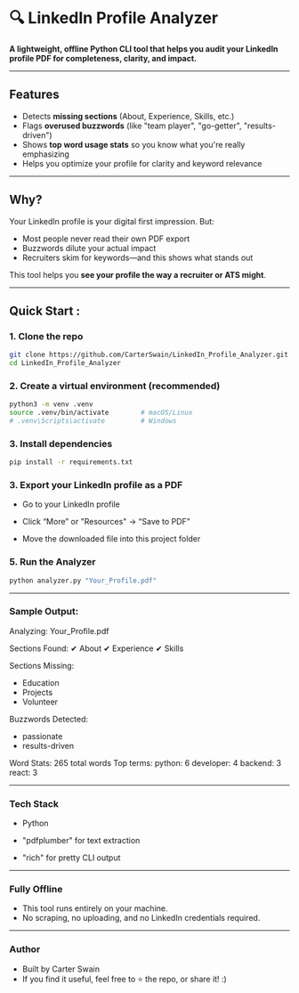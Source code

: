 # 🔍 LinkedIn Profile Analyzer

**A lightweight, offline Python CLI tool that helps you audit your LinkedIn profile PDF for completeness, clarity, and impact.**


---

## Features

- Detects **missing sections** (About, Experience, Skills, etc.)  
- Flags **overused buzzwords** (like "team player", "go-getter", "results-driven")  
- Shows **top word usage stats** so you know what you're really emphasizing  
- Helps you optimize your profile for clarity and keyword relevance

---

## Why?

Your LinkedIn profile is your digital first impression. But:
- Most people never read their own PDF export
- Buzzwords dilute your actual impact
- Recruiters skim for keywords—and this shows what stands out

This tool helps you **see your profile the way a recruiter or ATS might**.

---

## Quick Start :

### 1. Clone the repo

```bash
git clone https://github.com/CarterSwain/LinkedIn_Profile_Analyzer.git
cd LinkedIn_Profile_Analyzer 
```

### 2. Create a virtual environment (recommended)

```bash
python3 -m venv .venv
source .venv/bin/activate        # macOS/Linux
# .venv\Scripts\activate         # Windows
```

### 3. Install dependencies

```bash
pip install -r requirements.txt
```

### 3. Export your LinkedIn profile as a PDF

- Go to your LinkedIn profile

- Click “More” or "Resources" → “Save to PDF”

- Move the downloaded file into this project folder

### 5. Run the Analyzer

```bash
python analyzer.py "Your_Profile.pdf"
```

---

### Sample Output:

Analyzing: Your_Profile.pdf

Sections Found:
  ✔ About
  ✔ Experience
  ✔ Skills

Sections Missing:
  - Education
  - Projects
  - Volunteer

Buzzwords Detected:
  - passionate
  - results-driven

Word Stats: 265 total words
  Top terms:
   python: 6
   developer: 4
   backend: 3
   react: 3

---

### Tech Stack

- Python 

- "pdfplumber" for text extraction

- "rich" for pretty CLI output

---

### Fully Offline

- This tool runs entirely on your machine.
- No scraping, no uploading, and no LinkedIn credentials required.

---

### Author

- Built by Carter Swain
- If you find it useful, feel free to ⭐ the repo, or share it! :)



